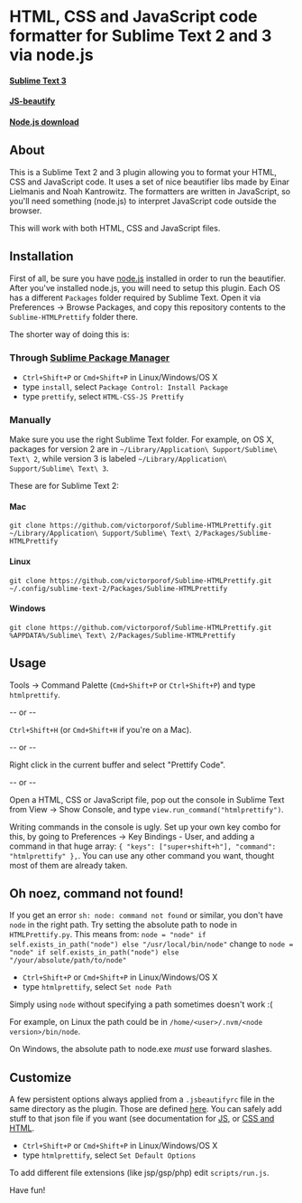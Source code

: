 # HTML, CSS and JavaScript code formatter for Sublime Text 2 and 3 via node.js
#### [Sublime Text 3](http://www.sublimetext.com/3)
#### [JS-beautify](https://github.com/einars/js-beautify)
#### [Node.js download](http://nodejs.org/#download)

## About
This is a Sublime Text 2 and 3 plugin allowing you to format your HTML, CSS and JavaScript code. It uses a set of nice beautifier libs made by Einar Lielmanis and Noah Kantrowitz. The formatters are written in JavaScript, so you'll need something (node.js) to interpret JavaScript code outside the browser.

This will work with both HTML, CSS and JavaScript files.

## Installation
First of all, be sure you have [node.js](http://nodejs.org/#download) installed in order to run the beautifier. After you've installed node.js, you will need to setup this plugin.
Each OS has a different `Packages` folder required by Sublime Text. Open it via Preferences -> Browse Packages, and copy this repository contents to the `Sublime-HTMLPrettify` folder there.

The shorter way of doing this is:
### Through [Sublime Package Manager](http://wbond.net/sublime_packages/package_control)

* `Ctrl+Shift+P` or `Cmd+Shift+P` in Linux/Windows/OS X
* type `install`, select `Package Control: Install Package`
* type `prettify`, select `HTML-CSS-JS Prettify`

### Manually
Make sure you use the right Sublime Text folder. For example, on OS X, packages for version 2 are in `~/Library/Application\ Support/Sublime\ Text\ 2`, while version 3 is labeled `~/Library/Application\ Support/Sublime\ Text\ 3`.

These are for Sublime Text 2:

#### Mac
`git clone https://github.com/victorporof/Sublime-HTMLPrettify.git ~/Library/Application\ Support/Sublime\ Text\ 2/Packages/Sublime-HTMLPrettify`

#### Linux
`git clone https://github.com/victorporof/Sublime-HTMLPrettify.git ~/.config/sublime-text-2/Packages/Sublime-HTMLPrettify`

#### Windows
`git clone https://github.com/victorporof/Sublime-HTMLPrettify.git %APPDATA%/Sublime\ Text\ 2/Packages/Sublime-HTMLPrettify`

## Usage
Tools -> Command Palette (`Cmd+Shift+P` or `Ctrl+Shift+P`) and type `htmlprettify`.

-- or --

`Ctrl+Shift+H` (or `Cmd+Shift+H` if you're on a Mac).

-- or --

Right click in the current buffer and select "Prettify Code".

-- or --

Open a HTML, CSS or JavaScript file, pop out the console in Sublime Text from View -> Show Console, and type `view.run_command("htmlprettify")`.

Writing commands in the console is ugly. Set up your own key combo for this, by going to Preferences -> Key Bindings - User, and adding a command in that huge array: `{ "keys": ["super+shift+h"], "command": "htmlprettify" },`. You can use any other command you want, thought most of them are already taken.

## Oh noez, command not found!
If you get an error `sh: node: command not found` or similar, you don't have `node` in the right path. Try setting the absolute path to node in `HTMLPrettify.py`.
This means from:
`node = "node" if self.exists_in_path("node") else "/usr/local/bin/node"`
change to
`node = "node" if self.exists_in_path("node") else "/your/absolute/path/to/node"`

* `Ctrl+Shift+P` or `Cmd+Shift+P` in Linux/Windows/OS X
* type `htmlprettify`, select `Set node Path`

Simply using `node` without specifying a path sometimes doesn't work :(

For example, on Linux the path could be in `/home/<user>/.nvm/<node version>/bin/node`.

On Windows, the absolute path to node.exe *must* use forward slashes.

## Customize
A few persistent options always applied from a `.jsbeautifyrc` file in the same directory as the plugin. Those are defined [here](https://github.com/victorporof/Sublime-JSHint/blob/master/scripts/.jsbeautifyrc). You can safely add stuff to that json file if you want (see documentation for [JS](https://github.com/einars/js-beautify/#options), or [CSS and HTML](https://github.com/einars/js-beautify/#css--html).

* `Ctrl+Shift+P` or `Cmd+Shift+P` in Linux/Windows/OS X
* type `htmlprettify`, select `Set Default Options`

To add different file extensions (like jsp/gsp/php) edit `scripts/run.js`.

Have fun!
